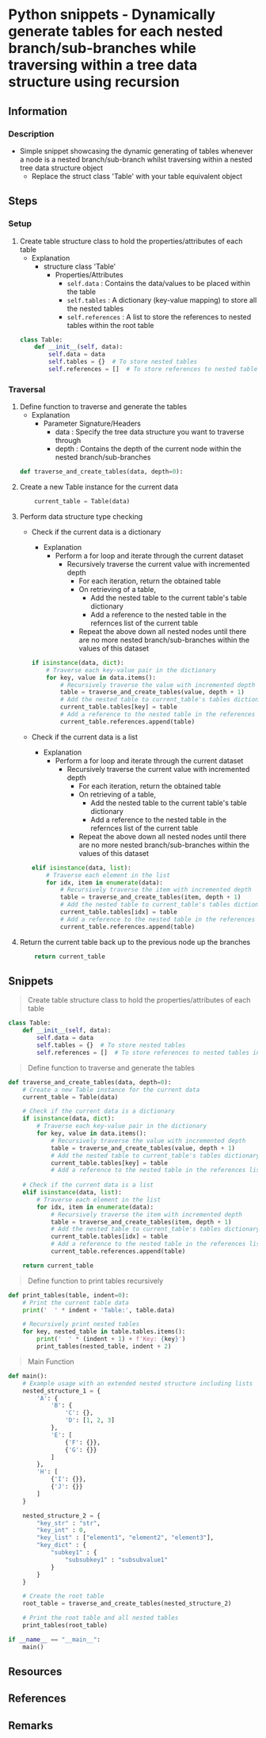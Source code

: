 # Python snippets - Dynamically generate tables for each nested branch/sub-branches while traversing within a tree data structure using recursion

## Information
### Description
- Simple snippet showcasing the dynamic generating of tables whenever a node is a nested branch/sub-branch whilst traversing within a nested tree data structure object
    + Replace the struct class 'Table' with your table equivalent object

## Steps

### Setup
1. Create table structure class to hold the properties/attributes of each table
    - Explanation
        - structure class 'Table'
            - Properties/Attributes
                + `self.data` : Contains the data/values to be placed within the table
                + `self.tables` : A dictionary (key-value mapping) to store all the nested tables
                + `self.references` : A list to store the references to nested tables within the root table
    ```python
    class Table:
        def __init__(self, data):
            self.data = data
            self.tables = {}  # To store nested tables
            self.references = []  # To store references to nested tables in the root table
    ```

### Traversal
1. Define function to traverse and generate the tables
    - Explanation
        - Parameter Signature/Headers
            - data : Specify the tree data structure you want to traverse through
            - depth : Contains the depth of the current node within the nested branch/sub-branches
    ```python
    def traverse_and_create_tables(data, depth=0):
    ```
2. Create a new Table instance for the current data
    ```python
        current_table = Table(data)
    ```
3. Perform data structure type checking
    - Check if the current data is a dictionary
        - Explanation
            - Perform a for loop and iterate through the current dataset
                - Recursively traverse the current value with incremented depth
                    + For each iteration, return the obtained table
                    - On retrieving of a table, 
                        + Add the nested table to the current table's table dictionary
                        + Add a reference to the nested table in the refernces list of the current table
                    + Repeat the above down all nested nodes until there are no more nested branch/sub-branches within the values of this dataset
        ```python
        if isinstance(data, dict):
            # Traverse each key-value pair in the dictionary
            for key, value in data.items():
                # Recursively traverse the value with incremented depth
                table = traverse_and_create_tables(value, depth + 1)
                # Add the nested table to current_table's tables dictionary
                current_table.tables[key] = table
                # Add a reference to the nested table in the references list of current_table
                current_table.references.append(table)
        ```

    - Check if the current data is a list
        - Explanation
            - Perform a for loop and iterate through the current dataset
                - Recursively traverse the current value with incremented depth
                    + For each iteration, return the obtained table
                    - On retrieving of a table, 
                        + Add the nested table to the current table's table dictionary
                        + Add a reference to the nested table in the refernces list of the current table
                    + Repeat the above down all nested nodes until there are no more nested branch/sub-branches within the values of this dataset
        ```python
        elif isinstance(data, list):
            # Traverse each element in the list
            for idx, item in enumerate(data):
                # Recursively traverse the item with incremented depth
                table = traverse_and_create_tables(item, depth + 1)
                # Add the nested table to current_table's tables dictionary
                current_table.tables[idx] = table
                # Add a reference to the nested table in the references list of current_table
                current_table.references.append(table)
        ```
4. Return the current table back up to the previous node up the branches
    ```python
        return current_table
    ```

## Snippets

> Create table structure class to hold the properties/attributes of each table

```python
class Table:
    def __init__(self, data):
        self.data = data
        self.tables = {}  # To store nested tables
        self.references = []  # To store references to nested tables in the root table
```

> Define function to traverse and generate the tables

```python
def traverse_and_create_tables(data, depth=0):
    # Create a new Table instance for the current data
    current_table = Table(data)

    # Check if the current data is a dictionary
    if isinstance(data, dict):
        # Traverse each key-value pair in the dictionary
        for key, value in data.items():
            # Recursively traverse the value with incremented depth
            table = traverse_and_create_tables(value, depth + 1)
            # Add the nested table to current_table's tables dictionary
            current_table.tables[key] = table
            # Add a reference to the nested table in the references list of current_table
    
    # Check if the current data is a list
    elif isinstance(data, list):
        # Traverse each element in the list
        for idx, item in enumerate(data):
            # Recursively traverse the item with incremented depth
            table = traverse_and_create_tables(item, depth + 1)
            # Add the nested table to current_table's tables dictionary
            current_table.tables[idx] = table
            # Add a reference to the nested table in the references list of current_table
            current_table.references.append(table)

    return current_table
```

> Define function to print tables recursively

```python
def print_tables(table, indent=0):
    # Print the current table data
    print('  ' * indent + 'Table:', table.data)

    # Recursively print nested tables
    for key, nested_table in table.tables.items():
        print('  ' * (indent + 1) + f'Key: {key}')
        print_tables(nested_table, indent + 2)
```

> Main Function

```python
def main():
    # Example usage with an extended nested structure including lists
    nested_structure_1 = {
        'A': {
            'B': {
                'C': {},
                'D': [1, 2, 3]
            },
            'E': [
                {'F': {}},
                {'G': {}}
            ]
        },
        'H': [
            {'I': {}},
            {'J': {}}
        ]
    }

    nested_structure_2 = {
        "key_str" : "str",
        "key_int" : 0,
        "key_list" : ["element1", "element2", "element3"],
        "key_dict" : {
            "subkey1" : {
                "subsubkey1" : "subsubvalue1"
            }
        }
    }

    # Create the root table
    root_table = traverse_and_create_tables(nested_structure_2)

    # Print the root table and all nested tables
    print_tables(root_table)

if __name__ == "__main__":
    main()
```

## Resources

## References

## Remarks

